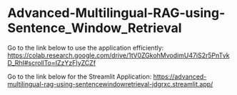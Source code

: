 # Advanced-Multilingual-RAG-using-Sentence_Window_Retrieval
Go to the link below to use the application efficiently:
https://colab.research.google.com/drive/1tV0ZGkohMvodimU47iS2r5PnTvkD_RhI#scrollTo=IZzYzFIyZCZf

Go to the link below for the Streamlit Application:
https://advanced-multilingual-rag-using-sentencewindowretrieval-jdgrxc.streamlit.app/


